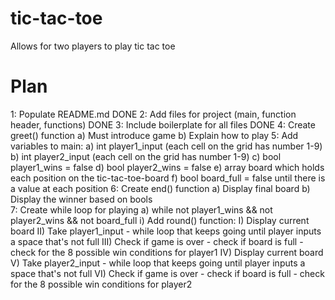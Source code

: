 # tic-tac-toe
Allows for two players to play tic tac toe

# Plan
1: Populate README.md DONE
2: Add files for project (main, function header, functions) DONE
3: Include boilerplate for all files DONE
4: Create greet() function
    a) Must introduce game
    b) Explain how to play
5: Add variables to main:
    a) int player1_input (each cell on the grid has number 1-9)
    b) int player2_input (each cell on the grid has number 1-9)
    c) bool player1_wins = false
    d) bool player2_wins = false
    e) array board which holds each position on the tic-tac-toe-board
    f) bool board_full = false until there is a value at each position
6: Create end() function
    a) Display final board
    b) Display the winner based on bools  
7: Create while loop for playing
    a) while not player1_wins && not player2_wins && not board_full
        i) Add round() function:
            I) Display current board
            II) Take player1_input
                - while loop that keeps going until player inputs a space that's not full
            III) Check if game is over
                - check if board is full
                - check for the 8 possible win conditions for player1
            IV) Display current board
            V) Take player2_input
                - while loop that keeps going until player inputs a space that's not full
            VI) Check if game is over
                - check if board is full
                - check for the 8 possible win conditions for player2